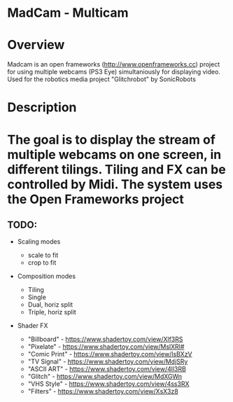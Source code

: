 MadCam -  Multicam
======
# Overview
Madcam is an open frameworks (http://www.openframeworks.cc) project for using multiple webcams (PS3 Eye) simultaniously for displaying video. 
Used for the robotics media project "Glitchrobot" by SonicRobots
# Description
The goal is to display the stream of multiple webcams on one screen, in different tilings. Tiling and FX can be controlled by Midi.
The system uses the Open Frameworks project 
======

## TODO:

- Scaling modes
  - scale to fit
  - crop to fit

- Composition modes
  - Tiling
  - Single
  - Dual, horiz split
  - Triple, horiz split

- Shader FX
  - "Billboard"   - https://www.shadertoy.com/view/Xlf3RS
  - "Pixelate"    - https://www.shadertoy.com/view/MslXRl#
  - "Comic Print" - https://www.shadertoy.com/view/lsBXzV
  - "TV Signal"   - https://www.shadertoy.com/view/MdjSRy
  - "ASCII ART"   - https://www.shadertoy.com/view/4ll3RB
  - "Glitch"      - https://www.shadertoy.com/view/MdXGWn
  - "VHS Style"   - https://www.shadertoy.com/view/4ss3RX
  - "Filters"     - https://www.shadertoy.com/view/XsX3z8

  

